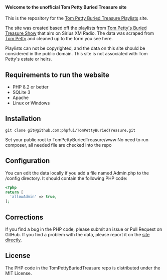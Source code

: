 #### Welcome to the unofficial Tom Petty Buried Treasure site
This is the repository for the [Tom Petty Buried Treasure Playlists](http://buriedtreasure.phpfui.com) site.

The site was created based off the playlists from [Tom Petty's Buried Treasure Show](https://www.siriusxm.com/channels/tom-pettys-buried-treasure) that airs on Sirius XM Radio. The data was scraped from [Tom Petty](https://www.tompetty.com) and cleaned up to the form you see here.

Playlists can not be copyrighted, and the data on this site should be considered in the public domain. This site is not associated with Tom Petty's estate or heirs.

## Requirements to run the website
* PHP 8.2 or better
* SQLite 3
* Apache
* Linux or Windows

## Installation
```
git clone git@github.com:phpfui/TomPettyBuriedTreasure.git
```
Set your public root to TomPettyBuriedTreasure/www
No need to run composer, all needed file are checked into the repo

## Configuration
You can edit the data locally if you add a file named Admin.php to the /config directory.  It should contain the following PHP code:
```php
<?php
return [
  'allowAdmin' => true,
];
```

## Corrections
If you find a bug in the PHP code, please submit an issue or Pull Request on GitHub.  If you find a problem with the data, please report it on the [site directly](http://buriedtreasure.phpfui.com/ContactUs).

## License
The PHP code in the TomPettyBuriedTreasure repo is distributed under the MIT License.



